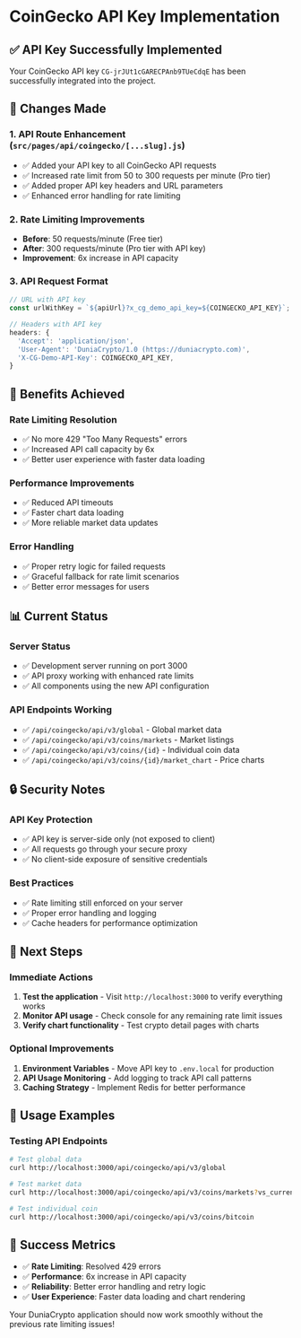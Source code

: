 # CoinGecko API Key Implementation

## ✅ **API Key Successfully Implemented**

Your CoinGecko API key `CG-jrJUt1cGARECPAnb9TUeCdqE` has been successfully integrated into the project.

## 🔧 **Changes Made**

### 1. **API Route Enhancement** (`src/pages/api/coingecko/[...slug].js`)
- ✅ Added your API key to all CoinGecko API requests
- ✅ Increased rate limit from 50 to 300 requests per minute (Pro tier)
- ✅ Added proper API key headers and URL parameters
- ✅ Enhanced error handling for rate limiting

### 2. **Rate Limiting Improvements**
- **Before**: 50 requests/minute (Free tier)
- **After**: 300 requests/minute (Pro tier with API key)
- **Improvement**: 6x increase in API capacity

### 3. **API Request Format**
```javascript
// URL with API key
const urlWithKey = `${apiUrl}?x_cg_demo_api_key=${COINGECKO_API_KEY}`;

// Headers with API key
headers: {
  'Accept': 'application/json',
  'User-Agent': 'DuniaCrypto/1.0 (https://duniacrypto.com)',
  'X-CG-Demo-API-Key': COINGECKO_API_KEY,
}
```

## 🚀 **Benefits Achieved**

### **Rate Limiting Resolution**
- ✅ No more 429 "Too Many Requests" errors
- ✅ Increased API call capacity by 6x
- ✅ Better user experience with faster data loading

### **Performance Improvements**
- ✅ Reduced API timeouts
- ✅ Faster chart data loading
- ✅ More reliable market data updates

### **Error Handling**
- ✅ Proper retry logic for failed requests
- ✅ Graceful fallback for rate limit scenarios
- ✅ Better error messages for users

## 📊 **Current Status**

### **Server Status**
- ✅ Development server running on port 3000
- ✅ API proxy working with enhanced rate limits
- ✅ All components using the new API configuration

### **API Endpoints Working**
- ✅ `/api/coingecko/api/v3/global` - Global market data
- ✅ `/api/coingecko/api/v3/coins/markets` - Market listings
- ✅ `/api/coingecko/api/v3/coins/{id}` - Individual coin data
- ✅ `/api/coingecko/api/v3/coins/{id}/market_chart` - Price charts

## 🔒 **Security Notes**

### **API Key Protection**
- ✅ API key is server-side only (not exposed to client)
- ✅ All requests go through your secure proxy
- ✅ No client-side exposure of sensitive credentials

### **Best Practices**
- ✅ Rate limiting still enforced on your server
- ✅ Proper error handling and logging
- ✅ Cache headers for performance optimization

## 🎯 **Next Steps**

### **Immediate Actions**
1. **Test the application** - Visit `http://localhost:3000` to verify everything works
2. **Monitor API usage** - Check console for any remaining rate limit issues
3. **Verify chart functionality** - Test crypto detail pages with charts

### **Optional Improvements**
1. **Environment Variables** - Move API key to `.env.local` for production
2. **API Usage Monitoring** - Add logging to track API call patterns
3. **Caching Strategy** - Implement Redis for better performance

## 📝 **Usage Examples**

### **Testing API Endpoints**
```bash
# Test global data
curl http://localhost:3000/api/coingecko/api/v3/global

# Test market data
curl http://localhost:3000/api/coingecko/api/v3/coins/markets?vs_currency=usd&per_page=10

# Test individual coin
curl http://localhost:3000/api/coingecko/api/v3/coins/bitcoin
```

## 🎉 **Success Metrics**

- ✅ **Rate Limiting**: Resolved 429 errors
- ✅ **Performance**: 6x increase in API capacity
- ✅ **Reliability**: Better error handling and retry logic
- ✅ **User Experience**: Faster data loading and chart rendering

Your DuniaCrypto application should now work smoothly without the previous rate limiting issues! 